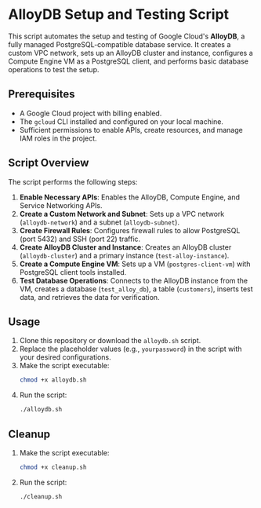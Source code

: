 # AlloyDB Setup and Testing Script

This script automates the setup and testing of Google Cloud's **AlloyDB**, a fully managed PostgreSQL-compatible database service. It creates a custom VPC network, sets up an AlloyDB cluster and instance, configures a Compute Engine VM as a PostgreSQL client, and performs basic database operations to test the setup.

## Prerequisites
- A Google Cloud project with billing enabled.
- The `gcloud` CLI installed and configured on your local machine.
- Sufficient permissions to enable APIs, create resources, and manage IAM roles in the project.

## Script Overview
The script performs the following steps:

1. **Enable Necessary APIs**: Enables the AlloyDB, Compute Engine, and Service Networking APIs.
2. **Create a Custom Network and Subnet**: Sets up a VPC network (`alloydb-network`) and a subnet (`alloydb-subnet`).
3. **Create Firewall Rules**: Configures firewall rules to allow PostgreSQL (port 5432) and SSH (port 22) traffic.
4. **Create AlloyDB Cluster and Instance**: Creates an AlloyDB cluster (`alloydb-cluster`) and a primary instance (`test-alloy-instance`).
5. **Create a Compute Engine VM**: Sets up a VM (`postgres-client-vm`) with PostgreSQL client tools installed.
6. **Test Database Operations**: Connects to the AlloyDB instance from the VM, creates a database (`test_alloy_db`), a table (`customers`), inserts test data, and retrieves the data for verification.

## Usage
1. Clone this repository or download the `alloydb.sh` script.
2. Replace the placeholder values (e.g., `yourpassword`) in the script with your desired configurations.
3. Make the script executable:
   ```bash
   chmod +x alloydb.sh
   ```
4. Run the script:
   ```bash
   ./alloydb.sh
   ```

## Cleanup


1. Make the script executable:
   ```bash
   chmod +x cleanup.sh
   ```
2. Run the script:
   ```bash
   ./cleanup.sh
   ```
